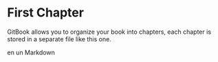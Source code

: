 # First Chapter

GitBook allows you to organize your book into chapters, each chapter is stored in a separate file like this one.

en un Markdown 

